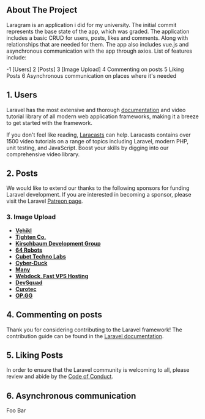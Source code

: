 ## About The Project

Laragram is an application i did for my university. The initial commit represents the base state of the app, which was graded. The application includes a basic CRUD for users, posts, likes and comments. Along with relationships that are needed for them. The app also includes vue.js and asynchronous communication with the app through axios. List of features include: 

-1 [Users]
2 [Posts]
3 [Image Upload]
4 Commenting on posts
5 Liking Posts
6 Asynchronous communication on places where it's needed

## 1. Users

Laravel has the most extensive and thorough [documentation](https://laravel.com/docs) and video tutorial library of all modern web application frameworks, making it a breeze to get started with the framework.

If you don't feel like reading, [Laracasts](https://laracasts.com) can help. Laracasts contains over 1500 video tutorials on a range of topics including Laravel, modern PHP, unit testing, and JavaScript. Boost your skills by digging into our comprehensive video library.

## 2. Posts

We would like to extend our thanks to the following sponsors for funding Laravel development. If you are interested in becoming a sponsor, please visit the Laravel [Patreon page](https://patreon.com/taylorotwell).

### 3. Image Upload

- **[Vehikl](https://vehikl.com/)**
- **[Tighten Co.](https://tighten.co)**
- **[Kirschbaum Development Group](https://kirschbaumdevelopment.com)**
- **[64 Robots](https://64robots.com)**
- **[Cubet Techno Labs](https://cubettech.com)**
- **[Cyber-Duck](https://cyber-duck.co.uk)**
- **[Many](https://www.many.co.uk)**
- **[Webdock, Fast VPS Hosting](https://www.webdock.io/en)**
- **[DevSquad](https://devsquad.com)**
- **[Curotec](https://www.curotec.com/)**
- **[OP.GG](https://op.gg)**

## 4. Commenting on posts

Thank you for considering contributing to the Laravel framework! The contribution guide can be found in the [Laravel documentation](https://laravel.com/docs/contributions).

## 5. Liking Posts

In order to ensure that the Laravel community is welcoming to all, please review and abide by the [Code of Conduct](https://laravel.com/docs/contributions#code-of-conduct).

## 6. Asynchronous communication

Foo Bar
